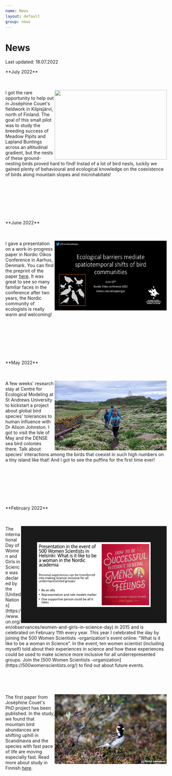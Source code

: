 ```yaml
---
name: News
layout: default
group: news
---
```


<h1 class="page-header text-center"> News </h1>

Last updated: 18.07.2022

<p>**July 2022**<br>
<br>
<br>

</p>

<img src="/static/img/news_pic_5.png" style="float: right;" height="217px" width="350px" border="0px"/>

I got the rare opportunity to help out in Joséphine Couet's fieldwork in Kilpisjärvi, north of Finland. The goal of this small pilot was to study the breeding success of Meadow Pipits and Lapland Buntings across an altitudinal gradient, but the nests of these ground-nesting birds proved hard to find! Instad of a lot of bird nests, luckily we gained plenty of behavioural and ecological knowledge on the coexistence of birds along mountain slopes and microhabitats!
<br>
<br>
<br>
<br>
<br>
<br>
<br>
<br>

<p>**June 2022**<br>
<br>
<br>

</p>

<img src="/static/img/news_pic_3.png" style="float: right;" height="217px" width="350px" border="0px"/>

I gave a presentation on a work-in-progress paper in Nordic Oikos Conference in Aarhus, Denmark. You can find the preprint of the paper [here](https://www.researchsquare.com/article/rs-1347347/v1). It was great to see so many familiar faces in the conference after two years, the Nordic community of ecologists is really warm and welcoming!
<br>
<br>
<br>
<br>
<br>
<br>
<br>
<br>

<p>**May 2022**<br>
<br>
<br>

</p>

<img src="/static/img/news_pic_4.jpg" style="float: right;" height="217px" width="350px" border="0px"/>

A few weeks' research stay at Centre for Ecological Modeling at St Andrews University to kickstart a project about global bird species' tolerances to human influence with Dr Alison Johnston. I got to visit the Isle of May and the DENSE sea bird colonies there. Talk about species' interactions among the birds that coexist in such high numbers on a tiny island like that! And I got to see the puffins for the first time ever!
<br>
<br>
<br>
<br>
<br>
<br>
<br>
<br>

<p>**February 2022**<br>
<br>
<br>

</p>

<img src="/static/img/news_pic_1.png" style="float: right;" height="202px" width="355px" border="50px"/>

<p>The international Day of Women and Girls in Science was declared by the [United Nations](https://www.un.org/en/observances/women-and-girls-in-science-day) in 2015 and is celebrated on February 11th every year. This year I celebrated the day by joining the 500 Women Scientists -organization's event online: "What is it like to be a woman in Science". In the event, ten women scientist (including myself) told about their experiences in science and how these experiences could be used to make science more inclusive for all underrepresented groups. Join the [500 Women Scientists -organization](https://500womenscientists.org/) to find out about future events. <br>
<br>
<br>
<br>
<br>

</p>

<img src="/static/img/news_pic2.jpg" style="float: right;" height="217px" width="350px" border="0px"/>

The first paper from Joséphine Couet's PhD project has been published. In the study, we found that mountain bird abundances are shifting uphill in Scandinavia and the species with fast pace of life are moving especially fast. Read more about study in Finnish [here](https://www.helsinki.fi/fi/uutiset/luontokato/linnut-siirtyvat-skandeilla-kohti-tuntureiden-viileampia-ylarinteita-ilmaston-lammetessa).
<br>
<br>
<br>
<br>
<br>
<br>
<br>
<br>









